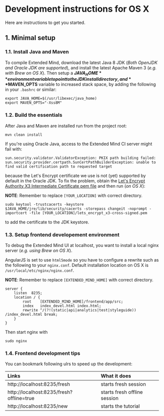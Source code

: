 # Development instructions for OS X

Here are instructions to get you started.

## 1. Minimal setup

### 1.1. Install Java and Maven

To compile Extended Mind, download the latest Java 8 JDK (*Both OpenJDK and Oracle JDK are supported*), and install the latest Apache Maven 3 (*e.g. with Brew on OS X*). Then setup a **$JAVA_HOME** environment variable to point to the JDK install directory, and **$MAVEN_OPTS** variable to increased stack space, by adding the following in your `.bashrc` or similar:

```
export JAVA_HOME=$(/usr/libexec/java_home)
export MAVEN_OPTS="-Xss8M"
```
### 1.2. Build the essentials

After Java and Maven are installed run from the project root:


```
mvn clean install
```

If you're using Oracle Java, access to the Extended Mind CI server might fail with:

```
sun.security.validator.ValidatorException: PKIX path building failed: sun.security.provider.certpath.SunCertPathBuilderException: unable to find valid certification path to requested target
```

because the Let's Encrypt certificate we use is not (yet) supported by default in the Oracle JDK. To fix the problem, obtain the [Let's Encrypt Authority X3 Intermediate Certificate pem file](https://letsencrypt.org/certificates/) and then run (*on OS X*):

**NOTE**: Remember to replace `[YOUR_LOCATION]` with correct directory.

```
sudo keytool -trustcacerts -keystore $JAVA_HOME/jre/lib/security/cacerts -storepass changeit -noprompt -importcert -file [YOUR_LOCATION]/lets_encrypt_x3-cross-signed.pem
```

to add the certificate to the JDK keystore.

### 1.3. Setup frontend developement environment

To debug the Extended Mind UI at localhost, you want to install a local nginx server (*e.g. using Brew on OS X*).

AngularJS is set to use `html5mode` so you have to configure a rewrite such as the following to your `nginx.conf`.
Default installation location on OS X is `/usr/local/etc/nginx/nginx.conf`.

**NOTE**: Remember to replace `[EXTENDED_MIND_HOME]` with correct directory.

```
server {
	listen	8235;
	location / {
		root	[EXTENDED_MIND_HOME]/frontend/app/src;
    	index	index_devel.html index.html;
    	rewrite	^/(?!(static|api|analytics|test|styleguide)) /index_devel.html break;
	}
}
```
Then start nginx with

```
sudo nginx
```

### 1.4. Frontend development tips
You can bookmark following ulrs to speed up the development:

| Links | What it does |
| :--- | :--- |
| http://localhost:8235/fresh | starts fresh session |
| http://localhost:8235/fresh?offline=true | starts fresh offline session |
| http://localhost:8235/new | starts the tutorial |
